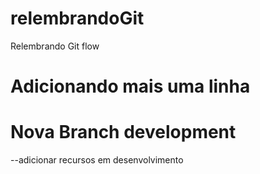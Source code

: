 # relembrandoGit
Relembrando Git flow

# Adicionando mais uma linha

# Nova Branch development
--adicionar recursos em desenvolvimento